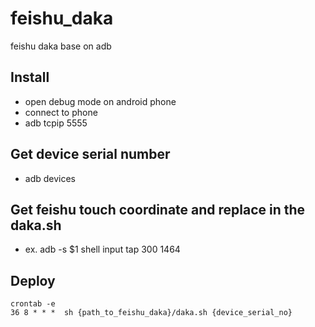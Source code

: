 # feishu_daka
feishu daka base on adb

## Install
- open debug mode on android phone
- connect to phone
- adb tcpip 5555

## Get device serial number
- adb devices

## Get feishu touch coordinate and replace in the daka.sh
- ex. adb -s $1 shell input tap 300 1464

## Deploy
```
crontab -e
36 8 * * *  sh {path_to_feishu_daka}/daka.sh {device_serial_no}
```

 
 

